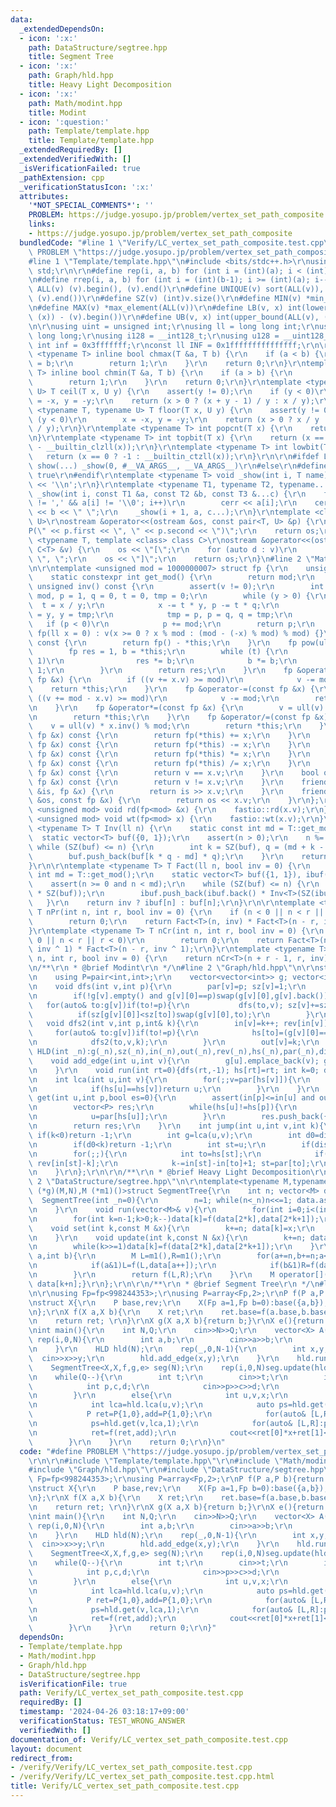 ```yaml
---
data:
  _extendedDependsOn:
  - icon: ':x:'
    path: DataStructure/segtree.hpp
    title: Segment Tree
  - icon: ':x:'
    path: Graph/hld.hpp
    title: Heavy Light Decomposition
  - icon: ':x:'
    path: Math/modint.hpp
    title: Modint
  - icon: ':question:'
    path: Template/template.hpp
    title: Template/template.hpp
  _extendedRequiredBy: []
  _extendedVerifiedWith: []
  _isVerificationFailed: true
  _pathExtension: cpp
  _verificationStatusIcon: ':x:'
  attributes:
    '*NOT_SPECIAL_COMMENTS*': ''
    PROBLEM: https://judge.yosupo.jp/problem/vertex_set_path_composite
    links:
    - https://judge.yosupo.jp/problem/vertex_set_path_composite
  bundledCode: "#line 1 \"Verify/LC_vertex_set_path_composite.test.cpp\"\n#define\
    \ PROBLEM \"https://judge.yosupo.jp/problem/vertex_set_path_composite\"\r\n\r\n\
    #line 1 \"Template/template.hpp\"\n#include <bits/stdc++.h>\r\nusing namespace\
    \ std;\r\n\r\n#define rep(i, a, b) for (int i = (int)(a); i < (int)(b); i++)\r\
    \n#define rrep(i, a, b) for (int i = (int)(b-1); i >= (int)(a); i--)\r\n#define\
    \ ALL(v) (v).begin(), (v).end()\r\n#define UNIQUE(v) sort(ALL(v)), (v).erase(unique(ALL(v)),\
    \ (v).end())\r\n#define SZ(v) (int)v.size()\r\n#define MIN(v) *min_element(ALL(v))\r\
    \n#define MAX(v) *max_element(ALL(v))\r\n#define LB(v, x) int(lower_bound(ALL(v),\
    \ (x)) - (v).begin())\r\n#define UB(v, x) int(upper_bound(ALL(v), (x)) - (v).begin())\r\
    \n\r\nusing uint = unsigned int;\r\nusing ll = long long int;\r\nusing ull = unsigned\
    \ long long;\r\nusing i128 = __int128_t;\r\nusing u128 = __uint128_t;\r\nconst\
    \ int inf = 0x3fffffff;\r\nconst ll INF = 0x1fffffffffffffff;\r\n\r\ntemplate\
    \ <typename T> inline bool chmax(T &a, T b) {\r\n    if (a < b) {\r\n        a\
    \ = b;\r\n        return 1;\r\n    }\r\n    return 0;\r\n}\r\ntemplate <typename\
    \ T> inline bool chmin(T &a, T b) {\r\n    if (a > b) {\r\n        a = b;\r\n\
    \        return 1;\r\n    }\r\n    return 0;\r\n}\r\ntemplate <typename T, typename\
    \ U> T ceil(T x, U y) {\r\n    assert(y != 0);\r\n    if (y < 0)\r\n        x\
    \ = -x, y = -y;\r\n    return (x > 0 ? (x + y - 1) / y : x / y);\r\n}\r\ntemplate\
    \ <typename T, typename U> T floor(T x, U y) {\r\n    assert(y != 0);\r\n    if\
    \ (y < 0)\r\n        x = -x, y = -y;\r\n    return (x > 0 ? x / y : (x - y + 1)\
    \ / y);\r\n}\r\ntemplate <typename T> int popcnt(T x) {\r\n    return __builtin_popcountll(x);\r\
    \n}\r\ntemplate <typename T> int topbit(T x) {\r\n    return (x == 0 ? -1 : 63\
    \ - __builtin_clzll(x));\r\n}\r\ntemplate <typename T> int lowbit(T x) {\r\n \
    \   return (x == 0 ? -1 : __builtin_ctzll(x));\r\n}\r\n\r\n#ifdef LOCAL\r\n#define\
    \ show(...) _show(0, #__VA_ARGS__, __VA_ARGS__)\r\n#else\r\n#define show(...)\
    \ true\r\n#endif\r\ntemplate <typename T> void _show(int i, T name) {\r\n    cerr\
    \ << '\\n';\r\n}\r\ntemplate <typename T1, typename T2, typename... T3>\r\nvoid\
    \ _show(int i, const T1 &a, const T2 &b, const T3 &...c) {\r\n    for (; a[i]\
    \ != ',' && a[i] != '\\0'; i++)\r\n        cerr << a[i];\r\n    cerr << \":\"\
    \ << b << \" \";\r\n    _show(i + 1, a, c...);\r\n}\r\ntemplate <class T, class\
    \ U>\r\nostream &operator<<(ostream &os, const pair<T, U> &p) {\r\n    os << \"\
    P(\" << p.first << \", \" << p.second << \")\";\r\n    return os;\r\n}\r\ntemplate\
    \ <typename T, template <class> class C>\r\nostream &operator<<(ostream &os, const\
    \ C<T> &v) {\r\n    os << \"[\";\r\n    for (auto d : v)\r\n        os << d <<\
    \ \", \";\r\n    os << \"]\";\r\n    return os;\r\n}\n#line 2 \"Math/modint.hpp\"\
    \n\r\ntemplate <unsigned mod = 1000000007> struct fp {\r\n    unsigned v;\r\n\
    \    static constexpr int get_mod() {\r\n        return mod;\r\n    }\r\n    constexpr\
    \ unsigned inv() const {\r\n        assert(v != 0);\r\n        int x = v, y =\
    \ mod, p = 1, q = 0, t = 0, tmp = 0;\r\n        while (y > 0) {\r\n          \
    \  t = x / y;\r\n            x -= t * y, p -= t * q;\r\n            tmp = x, x\
    \ = y, y = tmp;\r\n            tmp = p, p = q, q = tmp;\r\n        }\r\n     \
    \   if (p < 0)\r\n            p += mod;\r\n        return p;\r\n    }\r\n    constexpr\
    \ fp(ll x = 0) : v(x >= 0 ? x % mod : (mod - (-x) % mod) % mod) {}\r\n    fp operator-()\
    \ const {\r\n        return fp() - *this;\r\n    }\r\n    fp pow(ull t) {\r\n\
    \        fp res = 1, b = *this;\r\n        while (t) {\r\n            if (t &\
    \ 1)\r\n                res *= b;\r\n            b *= b;\r\n            t >>=\
    \ 1;\r\n        }\r\n        return res;\r\n    }\r\n    fp &operator+=(const\
    \ fp &x) {\r\n        if ((v += x.v) >= mod)\r\n            v -= mod;\r\n    \
    \    return *this;\r\n    }\r\n    fp &operator-=(const fp &x) {\r\n        if\
    \ ((v += mod - x.v) >= mod)\r\n            v -= mod;\r\n        return *this;\r\
    \n    }\r\n    fp &operator*=(const fp &x) {\r\n        v = ull(v) * x.v % mod;\r\
    \n        return *this;\r\n    }\r\n    fp &operator/=(const fp &x) {\r\n    \
    \    v = ull(v) * x.inv() % mod;\r\n        return *this;\r\n    }\r\n    fp operator+(const\
    \ fp &x) const {\r\n        return fp(*this) += x;\r\n    }\r\n    fp operator-(const\
    \ fp &x) const {\r\n        return fp(*this) -= x;\r\n    }\r\n    fp operator*(const\
    \ fp &x) const {\r\n        return fp(*this) *= x;\r\n    }\r\n    fp operator/(const\
    \ fp &x) const {\r\n        return fp(*this) /= x;\r\n    }\r\n    bool operator==(const\
    \ fp &x) const {\r\n        return v == x.v;\r\n    }\r\n    bool operator!=(const\
    \ fp &x) const {\r\n        return v != x.v;\r\n    }\r\n    friend istream &operator>>(istream\
    \ &is, fp &x) {\r\n        return is >> x.v;\r\n    }\r\n    friend ostream &operator<<(ostream\
    \ &os, const fp &x) {\r\n        return os << x.v;\r\n    }\r\n};\r\n\r\ntemplate\
    \ <unsigned mod> void rd(fp<mod> &x) {\r\n    fastio::rd(x.v);\r\n}\r\ntemplate\
    \ <unsigned mod> void wt(fp<mod> x) {\r\n    fastio::wt(x.v);\r\n}\r\n\r\ntemplate\
    \ <typename T> T Inv(ll n) {\r\n    static const int md = T::get_mod();\r\n  \
    \  static vector<T> buf({0, 1});\r\n    assert(n > 0);\r\n    n %= md;\r\n   \
    \ while (SZ(buf) <= n) {\r\n        int k = SZ(buf), q = (md + k - 1) / k;\r\n\
    \        buf.push_back(buf[k * q - md] * q);\r\n    }\r\n    return buf[n];\r\n\
    }\r\n\r\ntemplate <typename T> T Fact(ll n, bool inv = 0) {\r\n    static const\
    \ int md = T::get_mod();\r\n    static vector<T> buf({1, 1}), ibuf({1, 1});\r\n\
    \    assert(n >= 0 and n < md);\r\n    while (SZ(buf) <= n) {\r\n        buf.push_back(buf.back()\
    \ * SZ(buf));\r\n        ibuf.push_back(ibuf.back() * Inv<T>(SZ(ibuf)));\r\n \
    \   }\r\n    return inv ? ibuf[n] : buf[n];\r\n}\r\n\r\ntemplate <typename T>\
    \ T nPr(int n, int r, bool inv = 0) {\r\n    if (n < 0 || n < r || r < 0)\r\n\
    \        return 0;\r\n    return Fact<T>(n, inv) * Fact<T>(n - r, inv ^ 1);\r\n\
    }\r\ntemplate <typename T> T nCr(int n, int r, bool inv = 0) {\r\n    if (n <\
    \ 0 || n < r || r < 0)\r\n        return 0;\r\n    return Fact<T>(n, inv) * Fact<T>(r,\
    \ inv ^ 1) * Fact<T>(n - r, inv ^ 1);\r\n}\r\ntemplate <typename T> T nHr(int\
    \ n, int r, bool inv = 0) {\r\n    return nCr<T>(n + r - 1, r, inv);\r\n}\r\n\r\
    \n/**\r\n * @brief Modint\r\n */\n#line 2 \"Graph/hld.hpp\"\n\r\nstruct HLD{\r\
    \n    using P=pair<int,int>;\r\n    vector<vector<int>> g; vector<int> sz,in,out,rev,hs,par,dist;\r\
    \n    void dfs(int v,int p){\r\n        par[v]=p; sz[v]=1;\r\n        if(p!=-1)dist[v]=dist[p]+1;\r\
    \n        if(!g[v].empty() and g[v][0]==p)swap(g[v][0],g[v].back());\r\n     \
    \   for(auto& to:g[v])if(to!=p){\r\n           dfs(to,v); sz[v]+=sz[to];\r\n \
    \          if(sz[g[v][0]]<sz[to])swap(g[v][0],to);\r\n        }\r\n    }\r\n \
    \   void dfs2(int v,int p,int& k){\r\n        in[v]=k++; rev[in[v]]=v;\r\n   \
    \     for(auto& to:g[v])if(to!=p){\r\n            hs[to]=(g[v][0]==to?hs[v]:to);\r\
    \n            dfs2(to,v,k);\r\n        }\r\n        out[v]=k;\r\n    }\r\n   \
    \ HLD(int _n):g(_n),sz(_n),in(_n),out(_n),rev(_n),hs(_n),par(_n),dist(_n){}\r\n\
    \    void add_edge(int u,int v){\r\n        g[u].emplace_back(v); g[v].emplace_back(u);\r\
    \n    }\r\n    void run(int rt=0){dfs(rt,-1); hs[rt]=rt; int k=0; dfs2(rt,-1,k);}\r\
    \n    int lca(int u,int v){\r\n        for(;;v=par[hs[v]]){\r\n            if(in[u]>in[v])swap(u,v);\r\
    \n            if(hs[u]==hs[v])return u;\r\n        }\r\n    }\r\n    vector<P>\
    \ get(int u,int p,bool es=0){\r\n        assert(in[p]<=in[u] and out[u]<=out[p]);\r\
    \n        vector<P> res;\r\n        while(hs[u]!=hs[p]){\r\n            res.push_back({in[hs[u]],in[u]+1});\r\
    \n            u=par[hs[u]];\r\n        }\r\n        res.push_back({in[p]+es,in[u]+1});\r\
    \n        return res;\r\n    }\r\n    int jump(int u,int v,int k){\r\n       \
    \ if(k<0)return -1;\r\n        int g=lca(u,v);\r\n        int d0=dist[u]+dist[v]-dist[g]*2;\r\
    \n        if(d0<k)return -1;\r\n        int st=u;\r\n        if(dist[u]-dist[g]<k)st=v,k=d0-k;\r\
    \n        for(;;){\r\n            int to=hs[st];\r\n            if(in[st]-k>=in[to])return\
    \ rev[in[st]-k];\r\n            k-=in[st]-in[to]+1; st=par[to];\r\n        }\r\
    \n    }\r\n};\r\n\r\n/**\r\n * @brief Heavy Light Decomposition\r\n */\n#line\
    \ 2 \"DataStructure/segtree.hpp\"\n\r\ntemplate<typename M,typename N,M (*f)(M,M),M\
    \ (*g)(M,N),M (*m1)()>struct SegmentTree{\r\n    int n; vector<M> data;\r\n  \
    \  SegmentTree(int _n=0){\r\n        n=1; while(n<_n)n<<=1; data.assign(2*n,m1());\r\
    \n    }\r\n    void run(vector<M>& v){\r\n        for(int i=0;i<(int)v.size();i++)data[i+n]=v[i];\r\
    \n        for(int k=n-1;k>0;k--)data[k]=f(data[2*k],data[2*k+1]);\r\n    }\r\n\
    \    void set(int k,const M &x){\r\n        k+=n; data[k]=x;\r\n        while(k>>=1)data[k]=f(data[2*k],data[2*k+1]);\r\
    \n    }\r\n    void update(int k,const N &x){\r\n        k+=n; data[k]=g(data[k],x);\r\
    \n        while(k>>=1)data[k]=f(data[2*k],data[2*k+1]);\r\n    }\r\n    M query(int\
    \ a,int b){\r\n        M L=m1(),R=m1();\r\n        for(a+=n,b+=n;a<b;a>>=1,b>>=1){\r\
    \n            if(a&1)L=f(L,data[a++]);\r\n            if(b&1)R=f(data[--b],R);\r\
    \n        }\r\n        return f(L,R);\r\n    }\r\n    M operator[](const int &k)const{return\
    \ data[k+n];}\r\n};\r\n\r\n/**\r\n * @brief Segment Tree\r\n */\n#line 7 \"Verify/LC_vertex_set_path_composite.test.cpp\"\
    \n\r\nusing Fp=fp<998244353>;\r\nusing P=array<Fp,2>;\r\nP f(P a,P b){return P{a[0]*b[0],a[1]*b[0]+b[1]};}\r\
    \nstruct X{\r\n    P base,rev;\r\n    X(Fp a=1,Fp b=0):base({a,b}),rev({a,b}){}\r\
    \n};\r\nX f(X a,X b){\r\n    X ret;\r\n    ret.base=f(a.base,b.base);\r\n    ret.rev=f(b.rev,a.rev);\r\
    \n    return ret; \r\n}\r\nX g(X a,X b){return b;}\r\nX e(){return X();}\r\n\r\
    \nint main(){\r\n    int N,Q;\r\n    cin>>N>>Q;\r\n    vector<X> A(N);\r\n   \
    \ rep(i,0,N){\r\n        int a,b;\r\n        cin>>a>>b;\r\n        A[i]=X(a,b);\r\
    \n    }\r\n    HLD hld(N);\r\n    rep(_,0,N-1){\r\n        int x,y;\r\n      \
    \  cin>>x>>y;\r\n        hld.add_edge(x,y);\r\n    }\r\n    hld.run();\r\n\r\n\
    \    SegmentTree<X,X,f,g,e> seg(N);\r\n    rep(i,0,N)seg.update(hld.in[i],A[i]);\r\
    \n    while(Q--){\r\n        int t;\r\n        cin>>t;\r\n        if(t==0){\r\n\
    \            int p,c,d;\r\n            cin>>p>>c>>d;\r\n            seg.update(hld.in[p],X{c,d});\r\
    \n        }\r\n        else{\r\n            int u,v,x;\r\n            cin>>u>>v>>x;\r\
    \n            int lca=hld.lca(u,v);\r\n            auto ps=hld.get(u,lca);\r\n\
    \            P ret=P{1,0},add=P{1,0};\r\n            for(auto& [L,R]:ps)ret=f(ret,seg.query(L,R).rev);\r\
    \n            ps=hld.get(v,lca,1);\r\n            for(auto& [L,R]:ps)add=f(seg.query(L,R).base,add);\r\
    \n            ret=f(ret,add);\r\n            cout<<ret[0]*x+ret[1]<<'\\n';\r\n\
    \        }\r\n    }\r\n    return 0;\r\n}\n"
  code: "#define PROBLEM \"https://judge.yosupo.jp/problem/vertex_set_path_composite\"\
    \r\n\r\n#include \"Template/template.hpp\"\r\n#include \"Math/modint.hpp\"\r\n\
    #include \"Graph/hld.hpp\"\r\n#include \"DataStructure/segtree.hpp\"\r\n\r\nusing\
    \ Fp=fp<998244353>;\r\nusing P=array<Fp,2>;\r\nP f(P a,P b){return P{a[0]*b[0],a[1]*b[0]+b[1]};}\r\
    \nstruct X{\r\n    P base,rev;\r\n    X(Fp a=1,Fp b=0):base({a,b}),rev({a,b}){}\r\
    \n};\r\nX f(X a,X b){\r\n    X ret;\r\n    ret.base=f(a.base,b.base);\r\n    ret.rev=f(b.rev,a.rev);\r\
    \n    return ret; \r\n}\r\nX g(X a,X b){return b;}\r\nX e(){return X();}\r\n\r\
    \nint main(){\r\n    int N,Q;\r\n    cin>>N>>Q;\r\n    vector<X> A(N);\r\n   \
    \ rep(i,0,N){\r\n        int a,b;\r\n        cin>>a>>b;\r\n        A[i]=X(a,b);\r\
    \n    }\r\n    HLD hld(N);\r\n    rep(_,0,N-1){\r\n        int x,y;\r\n      \
    \  cin>>x>>y;\r\n        hld.add_edge(x,y);\r\n    }\r\n    hld.run();\r\n\r\n\
    \    SegmentTree<X,X,f,g,e> seg(N);\r\n    rep(i,0,N)seg.update(hld.in[i],A[i]);\r\
    \n    while(Q--){\r\n        int t;\r\n        cin>>t;\r\n        if(t==0){\r\n\
    \            int p,c,d;\r\n            cin>>p>>c>>d;\r\n            seg.update(hld.in[p],X{c,d});\r\
    \n        }\r\n        else{\r\n            int u,v,x;\r\n            cin>>u>>v>>x;\r\
    \n            int lca=hld.lca(u,v);\r\n            auto ps=hld.get(u,lca);\r\n\
    \            P ret=P{1,0},add=P{1,0};\r\n            for(auto& [L,R]:ps)ret=f(ret,seg.query(L,R).rev);\r\
    \n            ps=hld.get(v,lca,1);\r\n            for(auto& [L,R]:ps)add=f(seg.query(L,R).base,add);\r\
    \n            ret=f(ret,add);\r\n            cout<<ret[0]*x+ret[1]<<'\\n';\r\n\
    \        }\r\n    }\r\n    return 0;\r\n}"
  dependsOn:
  - Template/template.hpp
  - Math/modint.hpp
  - Graph/hld.hpp
  - DataStructure/segtree.hpp
  isVerificationFile: true
  path: Verify/LC_vertex_set_path_composite.test.cpp
  requiredBy: []
  timestamp: '2024-04-26 03:18:17+09:00'
  verificationStatus: TEST_WRONG_ANSWER
  verifiedWith: []
documentation_of: Verify/LC_vertex_set_path_composite.test.cpp
layout: document
redirect_from:
- /verify/Verify/LC_vertex_set_path_composite.test.cpp
- /verify/Verify/LC_vertex_set_path_composite.test.cpp.html
title: Verify/LC_vertex_set_path_composite.test.cpp
---
```

